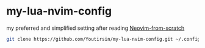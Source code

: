 # my-lua-nvim-config

my preferred and simplified setting after reading [Neovim-from-scratch](https://github.com/LunarVim/Neovim-from-scratch)


``` bash
git clone https://github.com/Youtirsin/my-lua-nvim-config.git ~/.config/nvim
```

